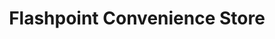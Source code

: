 ---
title: "Flashpoint Convenience Store"
url: /glen-burnie/flashpoint-convenience-store/
shop: convenience
---
